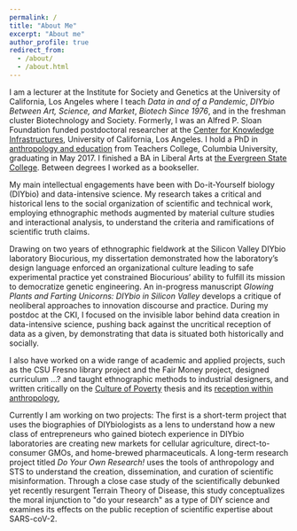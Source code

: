 ```yaml
---
permalink: /
title: "About Me"
excerpt: "About me"
author_profile: true
redirect_from:
  - /about/
  - /about.html
---
```



I am a lecturer at the Institute for Society and Genetics at the University of California, Los Angeles where I teach <i>Data in and of a Pandemic</i>,  <i>DIYbio Between Art, Science, and Market</i>, <i>Biotech Since 1976</i>, and in the freshman cluster Biotechnology and Society. Formerly, I was an Alfred P. Sloan Foundation funded postdoctoral researcher at the [Center for Knowledge Infrastructures](https://knowledgeinfrastructures.gseis.ucla.edu/), University of California, Los Angeles. I hold a PhD in [anthropology and education](https://www.tc.columbia.edu/international-and-transcultural-studies/anthropology-and-education/) from Teachers College, Columbia University, graduating in May 2017. I finished a BA in Liberal Arts at [the Evergreen State College](https://www.evergreen.edu/). Between degrees I worked as a bookseller.

My main intellectual engagements have been with Do-it-Yourself biology (DIYbio) and data-intensive science. My research takes a critical and historical lens to the social organization of scientific and technical work, employing ethnographic methods augmented by material culture studies and interactional analysis, to understand the criteria and ramifications of scientific truth claims.

Drawing on two years of ethnographic fieldwork at the Silicon Valley DIYbio laboratory Biocurious, my dissertation demonstrated how the laboratory’s design language enforced an organizational culture leading to safe experimental practice yet constrained Biocurious’ ability to fulfill its mission to democratize genetic engineering. An in-progress manuscript <i>Glowing Plants and Farting Unicorns: DIYbio in Silicon Valley</i> develops a critique of neoliberal approaches to innovation discourse and practice. During my postdoc at the CKI, I focused on the invisible labor behind data creation in data-intensive science, pushing back against the uncritical reception of data as a given, by demonstrating that data is situated both historically and socially.

I also have worked on a wide range of academic and applied  projects, such as the CSU Fresno library project and the Fair Money project, designed curriculum ...? and taught ethnographic methods to industrial designers, and written critically on the [Culture of Poverty](https://mscroggins.github.io/academicwork/files/Varenne%20and%20Scroggins%20-%202015%20-%20Culture%20of%20Poverty%20Critique.pdf) thesis  and its [reception within anthropology](https://mscroggins.github.io/academicwork/files/PREPRINT%20Poverty%20and%20the%20savage%20slot.pdf),

Currently I am working on two projects: The first is a short-term project that uses the biographies of DIYbiologists as a lens to understand how a new class of entrepreneurs who gained biotech experience in DIYbio laboratories are creating new markets for cellular agriculture, direct-to-consumer GMOs, and home-brewed pharmaceuticals. A long-term research project titled <i>Do Your Own Research!</i> uses the tools of anthropology and STS to understand the creation, dissemination, and curation of scientific misinformation. Through a close case study of the scientifically debunked yet recently resurgent Terrain Theory of Disease, this study conceptualizes the moral injunction to "do your research" as a type of DIY science and examines its effects on the public reception of scientific expertise about SARS-coV-2. 



[1]: <https://knowledgeinfrastructures.gseis.ucla.edu/>
[2]: <https://www.tc.columbia.edu/international-and-transcultural-studies/anthropology-and-education/>
[3]: <https://www.evergreen.edu/>
[4]: <https://mscroggins.github.io/academicwork/files/Scroggins_2017_“This%20Is%20a%20New%20Thing%20in%20the%20World”.pdf>
[5]: <https://mscroggins.github.io/academicwork/files/Scroggins_2017_Ignoring%20Ignorance.pdf>
[6]: <https://mscroggins.github.io/academicwork/files/Souleles_Scroggins_2017_The meanings of production(s).pdf>
[7]: <https://mscroggins.github.io/academicwork/files/Scroggins_Pasquetto_2020_Labor Out of Place.pdf>
[8]: <https://mscroggins.github.io/academicwork/files/Varenne and Scroggins - 2015 - Culture of Poverty Critique.pdf>
[9]: <https://mscroggins.github.io/academicwork/files/PREPRINT Poverty and the savage slot.pdf>
